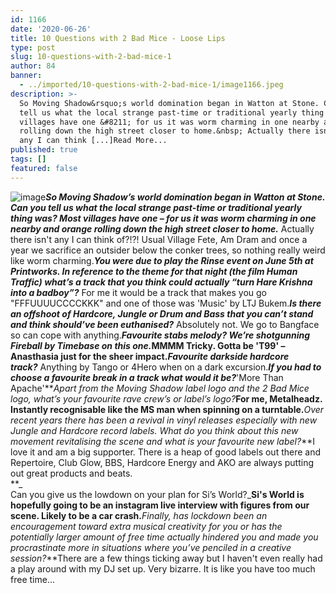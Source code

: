 ```yaml
---
id: 1166
date: '2020-06-26'
title: 10 Questions with 2 Bad Mice - Loose Lips
type: post
slug: 10-questions-with-2-bad-mice-1
author: 84
banner:
  - ../imported/10-questions-with-2-bad-mice-1/image1166.jpeg
description: >-
  So Moving Shadow&rsquo;s world domination began in Watton at Stone. Can you
  tell us what the local strange past-time or traditional yearly thing was? Most
  villages have one &#8211; for us it was worm charming in one nearby and orange
  rolling down the high street closer to home.&nbsp; Actually there isn&#39;t
  any I can think [...]Read More...
published: true
tags: []
featured: false
---
```

![image](../../imported/10-questions-with-2-bad-mice-1/image1166.jpeg)_**So Moving Shadow’s world domination began in Watton at Stone. Can you tell us what the local strange past-time or traditional yearly thing was? Most villages have one – for us it was worm charming in one nearby and orange rolling down the high street closer to home.**_ Actually there isn't any I can think of?!?! Usual Village Fete, Am Dram and once a year we sacrifice an outsider below the conker trees, so nothing really weird like worm charming._**You were due to play the Rinse event on June 5th at Printworks. In reference to the theme for that night (the film Human Traffic) what’s a track that you think could actually “turn Hare Krishna into a badboy”?**_ For me it would be a track that makes you go "FFFUUUUCCCCKKK" and one of those was 'Music' by LTJ Bukem.**_Is there an offshoot of Hardcore, Jungle or Drum and Bass that you can’t stand and think should’ve been euthanised?_** Absolutely not. We go to Bangface so can cope with anything.**_Favourite stabs melody? We’re shotgunning Fireball by Timebase on this one._**MMMM Tricky. Gotta be 'T99' – Anasthasia just for the sheer impact.**_Favourite darkside hardcore track?_** Anything by Tango or 4Hero when on a dark excursion.**_If you had to choose a favourite break in a track what would it be?_**'More Than Apache'**_Apart from the Moving Shadow label logo and the 2 Bad Mice logo, what’s your favourite rave crew’s or label’s logo?_**For me, Metalheadz. Instantly recognisable like the MS man when spinning on a turntable.**_Over recent years there has been a revival in vinyl releases especially with new Jungle and Hardcore record labels. What do you think about this new movement revitalising the scene and what is your favourite new label?_**I love it and am a big supporter. There is a heap of good labels out there and Repertoire, Club Glow, BBS, Hardcore Energy and AKO are always putting out great products and beats.  
**_  
Can you give us the lowdown on your plan for Si’s World?_**Si's World is hopefully going to be an instagram live interview with figures from our scene. Likely to be a car crash.**_Finally, has lockdown been an encouragement toward extra musical creativity for you or has the potentially larger amount of free time actually hindered you and made you procrastinate more in situations where you’ve penciled in a creative session?_**There are a few things ticking away but I haven't even really had a play around with my DJ set up. Very bizarre. It is like you have too much free time…